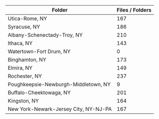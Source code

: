 | Folder                                |   Files / Folders |
|---------------------------------------|-------------------|
| Utica-Rome, NY                        |               167 |
| Syracuse, NY                          |               186 |
| Albany-Schenectady-Troy, NY           |               210 |
| Ithaca, NY                            |               143 |
| Watertown-Fort Drum, NY               |                 0 |
| Binghamton, NY                        |               173 |
| Elmira, NY                            |               149 |
| Rochester, NY                         |               237 |
| Poughkeepsie-Newburgh-Middletown, NY  |                 9 |
| Buffalo-Cheektowaga, NY               |               201 |
| Kingston, NY                          |               164 |
| New York-Newark-Jersey City, NY-NJ-PA |               167 |
